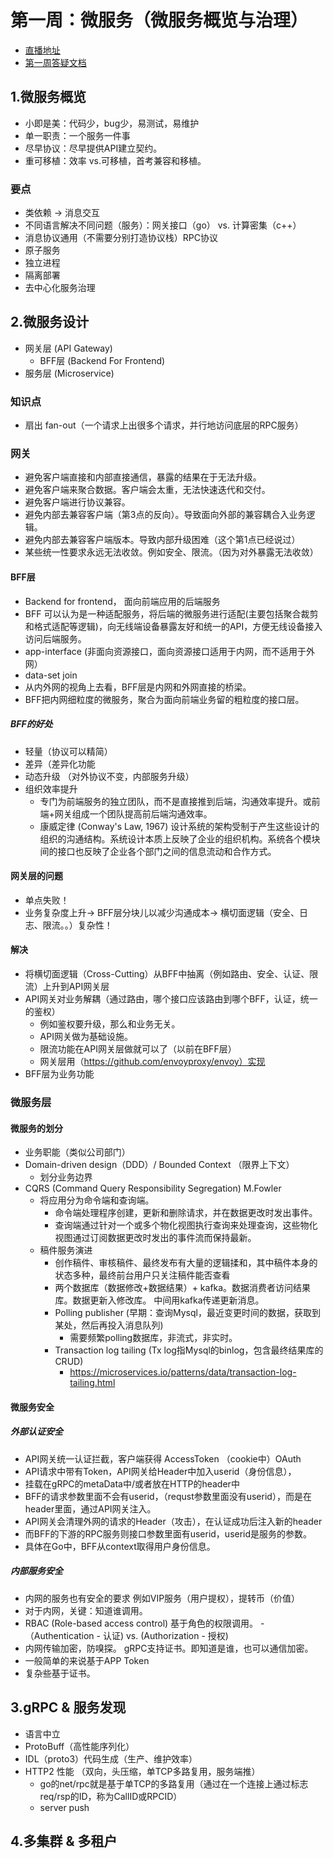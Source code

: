 #  第一周：微服务（微服务概览与治理）

- [直播地址](http://gk.link/a/10pMe)
- [第一周答疑文档](https://shimo.im/docs/prWppTp6qKPgrHwY/)


## 1.微服务概览

- 小即是美：代码少，bug少，易测试，易维护
- 单一职责：一个服务一件事
- 尽早协议：尽早提供API建立契约。
- 重可移植：效率 vs.可移植，首考兼容和移植。

### 要点
- 类依赖 -> 消息交互
- 不同语言解决不同问题（服务）：网关接口（go） vs. 计算密集（c++）
- 消息协议通用（不需要分别打造协议栈）RPC协议
- 原子服务
- 独立进程
- 隔离部署
- 去中心化服务治理

## 2.微服务设计 

- 网关层 (API Gateway)
  - BFF层 (Backend For Frontend)
- 服务层 (Microservice)

### 知识点
- 扇出 fan-out（一个请求上出很多个请求，并行地访问底层的RPC服务）

### 网关
- 避免客户端直接和内部直接通信，暴露的结果在于无法升级。
- 避免客户端来聚合数据。客户端会太重，无法快速迭代和交付。
- 避免客户端进行协议兼容。
- 避免内部去兼容客户端（第3点的反向）。导致面向外部的兼容耦合入业务逻辑。
- 避免内部去兼容客户端版本。导致内部升级困难（这个第1点已经说过）
- 某些统一性要求永远无法收敛。例如安全、限流。（因为对外暴露无法收敛）

#### BFF层
- Backend for frontend， 面向前端应用的后端服务
- BFF 可以认为是一种适配服务，将后端的微服务进行适配(主要包括聚合裁剪和格式适配等逻辑)，向无线端设备暴露友好和统一的API，方便无线设备接入访问后端服务。
- app-interface (非面向资源接口，面向资源接口适用于内网，而不适用于外网）
- data-set join
- 从内外网的视角上去看，BFF层是内网和外网直接的桥梁。
- BFF把内网细粒度的微服务，聚合为面向前端业务留的粗粒度的接口层。

##### BFF的好处

- 轻量（协议可以精简）
- 差异（差异化功能
- 动态升级 （对外协议不变，内部服务升级）
- 组织效率提升 
  - 专门为前端服务的独立团队，而不是直接推到后端，沟通效率提升。或前端+网关组成一个团队提高前后端沟通效率。
  - 康威定律 (Conway's Law, 1967) 设计系统的架构受制于产生这些设计的组织的沟通结构。系统设计本质上反映了企业的组织机构。系统各个模块间的接口也反映了企业各个部门之间的信息流动和合作方式。
  
#### 网关层的问题  
- 单点失败！
- 业务复杂度上升-> BFF层分块儿以减少沟通成本-> 横切面逻辑（安全、日志、限流。。）复杂性！

#### 解决
- 将横切面逻辑（Cross-Cutting）从BFF中抽离（例如路由、安全、认证、限流）上升到API网关层
- API网关对业务解耦（通过路由，哪个接口应该路由到哪个BFF，认证，统一的鉴权）
  - 例如鉴权要升级，那么和业务无关。
  - API网关做为基础设施。
  - 限流功能在API网关层做就可以了（以前在BFF层）
  - 网关层用（https://github.com/envoyproxy/envoy）实现
- BFF层为业务功能


### 微服务层

#### 微服务的划分
- 业务职能（类似公司部门）
- Domain-driven design（DDD）/ Bounded Context （限界上下文）
  - 划分业务边界 
- CQRS (Command Query Responsibility Segregation) M.Fowler
  - 将应用分为命令端和查询端。
    - 命令端处理程序创建，更新和删除请求，并在数据更改时发出事件。
    - 查询端通过针对一个或多个物化视图执行查询来处理查询，这些物化视图通过订阅数据更改时发出的事件流而保持最新。
  - 稿件服务演进
    - 创作稿件、审核稿件、最终发布有大量的逻辑揉和，其中稿件本身的状态多种，最终前台用户只关注稿件能否查看
    - 两个数据库（数据修改+数据结果）+ kafka。数据消费者访问结果库。数据更新入修改库。
      中间用kafka传递更新消息。
    - Polling publisher (早期：查询Mysql，最近变更时间的数据，获取到某处，然后再投入消息队列) 
      - 需要频繁polling数据库，非流式，非实时。   
    - Transaction log tailing (Tx log指Mysql的binlog，包含最终结果库的CRUD)
      - https://microservices.io/patterns/data/transaction-log-tailing.html

#### 微服务安全
##### 外部认证安全 
- API网关统一认证拦截，客户端获得 AccessToken （cookie中）OAuth
- API请求中带有Token，API网关给Header中加入userid（身份信息），
- 挂载在gRPC的metaData中/或者放在HTTP的header中
- BFF的请求参数里面不会有userid，（requst参数里面没有userid），而是在header里面，通过API网关注入。
- API网关会清理外网的请求的Header（攻击），在认证成功后注入新的header
- 而BFF的下游的RPC服务则接口参数里面有userid，userid是服务的参数。
- 具体在Go中，BFF从context取得用户身份信息。

##### 内部服务安全 
- 内网的服务也有安全的要求 例如VIP服务（用户提权），提转币（价值）
- 对于内网，关键：知道谁调用。
- RBAC (Role-based access control) 基于角色的权限调用。
-（Authentication - 认证) vs. (Authorization - 授权)
- 内网传输加密，防嗅探。 gRPC支持证书。即知道是谁，也可以通信加密。
- 一般简单的来说基于APP Token 
- 复杂些基于证书。

## 3.gRPC & 服务发现 
- 语言中立
- ProtoBuff（高性能序列化）
- IDL（proto3）代码生成（生产、维护效率）
- HTTP2 性能 （双向，头压缩，单TCP多路复用，服务端推）
  - go的net/rpc就是基于单TCP的多路复用（通过在一个连接上通过标志req/rsp的ID，称为CallID或RPCID）
  - server push
  
## 4.多集群 & 多租户 
